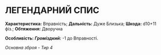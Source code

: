 ﻿# ЛЕГЕНДАРНИЙ СПИС

**Характеристика:** Вправність; **Дальність:** Дуже Близька; **Шкода:** d10+11 фіз.; **Обтяження:** Дворучна

**Особливість:** ***Громіздкий:*** -1 до Вправності.

*Основна зброя - Тир 4*
